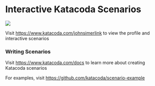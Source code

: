 # Interactive Katacoda Scenarios

[![](http://shields.katacoda.com/katacoda/johnsimerlink/count.svg)](https://www.katacoda.com/johnsimerlink "Get your profile on Katacoda.com")

Visit https://www.katacoda.com/johnsimerlink to view the profile and interactive scenarios

### Writing Scenarios
Visit https://www.katacoda.com/docs to learn more about creating Katacoda scenarios

For examples, visit https://github.com/katacoda/scenario-example
